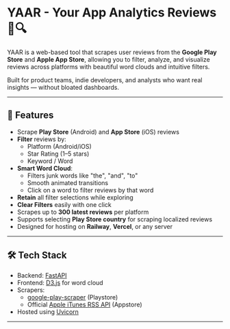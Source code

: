 # YAAR - Your App Analytics Reviews 📱🔍

YAAR is a web-based tool that scrapes user reviews from the **Google Play Store** and **Apple App Store**, 
allowing you to filter, analyze, and visualize reviews across platforms with beautiful word clouds and intuitive filters.

Built for product teams, indie developers, and analysts who want real insights — without bloated dashboards.

---

## 🚀 Features

- Scrape **Play Store** (Android) and **App Store** (iOS) reviews
- **Filter** reviews by:
  - Platform (Android/iOS)
  - Star Rating (1–5 stars)
  - Keyword / Word
- **Smart Word Cloud**:
  - Filters junk words like "the", "and", "to"
  - Smooth animated transitions
  - Click on a word to filter reviews by that word
- **Retain** all filter selections while exploring
- **Clear Filters** easily with one click
- Scrapes up to **300 latest reviews** per platform
- Supports selecting **Play Store country** for scraping localized reviews
- Designed for hosting on **Railway**, **Vercel**, or any server

---

## 🛠 Tech Stack

- Backend: [FastAPI](https://fastapi.tiangolo.com/)
- Frontend: [D3.js](https://d3js.org/) for word cloud
- Scrapers:
  - [google-play-scraper](https://pypi.org/project/google-play-scraper/) (Playstore)
  - Official [Apple iTunes RSS API](https://rss.itunes.apple.com/) (Appstore)
- Hosted using [Uvicorn](https://www.uvicorn.org/)

---
